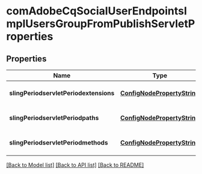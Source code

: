 # comAdobeCqSocialUserEndpointsImplUsersGroupFromPublishServletProperties

## Properties
Name | Type | Description | Notes
------------ | ------------- | ------------- | -------------
**slingPeriodservletPeriodextensions** | [**ConfigNodePropertyString**](ConfigNodePropertyString.md) |  | [optional] [default to null]
**slingPeriodservletPeriodpaths** | [**ConfigNodePropertyString**](ConfigNodePropertyString.md) |  | [optional] [default to null]
**slingPeriodservletPeriodmethods** | [**ConfigNodePropertyString**](ConfigNodePropertyString.md) |  | [optional] [default to null]

[[Back to Model list]](../README.md#documentation-for-models) [[Back to API list]](../README.md#documentation-for-api-endpoints) [[Back to README]](../README.md)


